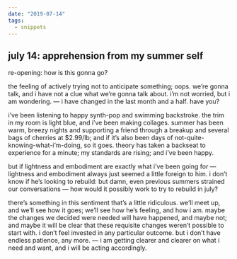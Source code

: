 ```yaml
---
date: "2019-07-14"
tags:
  - snippets
---
```

## july 14: apprehension from my summer self

re-opening: how is this gonna go?

the feeling of actively trying not to anticipate something; oops. we’re gonna talk, and i have not a clue what we’re gonna talk about. i’m not worried, but i am wondering. — i have changed in the last month and a half. have you?

i’ve been listening to happy synth-pop and swimming backstroke. the trim in my room is light blue, and i’ve been making collages. summer has been warm, breezy nights and supporting a friend through a breakup and several bags of cherries at $2.99/lb; and if it’s also been days of not-quite-knowing-what-i’m-doing, so it goes. theory has taken a backseat to experience for a minute; my standards are rising; and i’ve been happy.

but if lightness and embodiment are exactly what i’ve been going for — lightness and embodiment always just seemed a little foreign to him. i don’t know if he’s looking to rebuild: but damn, even previous summers strained our conversations — how would it possibly work to try to rebuild in july?

there’s something in this sentiment that’s a little ridiculous. we’ll meet up, and we’ll see how it goes; we’ll see how he’s feeling, and how i am. maybe the changes we decided were needed will have happened, and maybe not; and maybe it will be clear that these requisite changes weren’t possible to start with. i don’t feel invested in any particular outcome. but i don’t have endless patience, any more. — i am getting clearer and clearer on what i need and want, and i will be acting accordingly.
